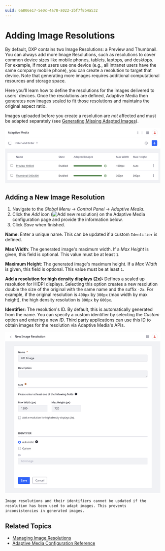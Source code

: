 ```yaml
---
uuid: 6a806e17-5e0c-4a78-a022-2bf7f8b4a532
---
```

# Adding Image Resolutions

By default, DXP contains two Image Resolutions: a Preview and Thumbnail. You can always add more Image Resolutions, such as resolutions to cover common device sizes like mobile phones, tablets, laptops, and desktops. For example, if most users use one device (e.g., all Intranet users have the same company mobile phone), you can create a resolution to target that device. Note that generating more images requires additional computational resources and storage space.

Here you'll learn how to define the resolutions for the images delivered to users' devices. Once the resolutions are defined, Adaptive Media then generates new images scaled to fit those resolutions and maintains the original aspect ratio.

Images uploaded before you create a resolution are _not_ affected and must be adapted separately (see [Generating Missing Adapted Images](./managing-image-resolutions.md#generating-missing-adapted-images)).

![Adaptive Media's image resolutions are listed in a table.](./adding-image-resolutions/images/01.png)

## Adding a New Image Resolution

1. Navigate to the _Global Menu_ &rarr; _Control Panel_ &rarr; _Adaptive Media_.
1. Click the *Add* icon (![Add new resolution](../../../../images/icon-add.png)) on the Adaptive Media configuration page and provide the information below. 
1. Click _Save_ when finished.

**Name**: Enter a unique name. This can be updated if a custom `Identifier` is defined.

**Max Width**: The generated image's maximum width. If a *Max Height* is given, this field is optional. This value must be at least `1`.

**Maximum Height**: The generated image's maximum height. If a *Max Width* is given, this field is optional. This value must be at least `1`.

**Add a resolution for high density displays (2x):** Defines a scaled up resolution for HIDPI displays. Selecting this option creates a new resolution double the size of the original with the same name and the suffix `-2x`. For example, if the original resolution is `400px` by `300px` (max width by max height), the high density resolution is `800px` by `600px`.

**Identifier:** The resolution's ID. By default, this is automatically generated from the name. You can specify a custom identifier by selecting the _Custom_ option and entering a new _ID_. Third party applications can use this ID to obtain images for the resolution via Adaptive Media's APIs.

![The form for adding a new Adaptive Media resolution.](./adding-image-resolutions/images/02.png)

```{tip}
Image resolutions and their identifiers cannot be updated if the resolution has been used to adapt images. This prevents inconsistencies in generated images.
```

## Related Topics

* [Managing Image Resolutions](./managing-image-resolutions.md)
* [Adaptive Media Configuration Reference](./adaptive-media-configuration-reference.md)
